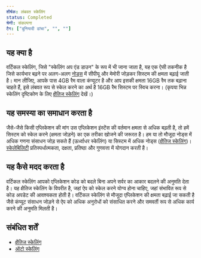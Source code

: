 ```yaml
---
शीर्षक: लंबवत स्केलिंग
status: Completed
श्रेणी: संकल्पना
टैग: ["बुनियादी ढांचा", "", ""]
---
```


## यह क्या है

वर्टिकल स्केलिंग, जिसे "स्केलिंग अप एंड डाउन" के रूप में भी जाना जाता है, यह एक ऐसी तकनीक है जिसे
कार्यभार बढ़ने पर अलग-अलग [नोड्स](/नोड्स/) में सीपीयू और मेमोरी जोड़कर सिस्टम की क्षमता बढ़ाई जाती है।
मान लीजिए, आपके पास 4GB रैम वाला कंप्यूटर है और आप इसकी क्षमता 16GB रैम तक बढ़ाना चाहते हैं,
इसे लंबवत रूप से स्केल करने का अर्थ है 16GB रैम सिस्टम पर स्विच करना।
(कृपया भिन्न स्केलिंग दृष्टिकोण के लिए [क्षैतिज स्केलिंग](/क्षैतिज-स्केलिंग/) देखें।)

## यह समस्या का समाधान करता है

जैसे-जैसे किसी एप्लिकेशन की मांग उस एप्लिकेशन इंस्टेंस की वर्तमान क्षमता से अधिक बढ़ती है, 
तो हमें सिस्टम को स्केल करने (क्षमता जोड़ने) का एक तरीका खोजने की जरूरत है।
हम या तो मौजूदा नोड्स में अधिक गणना संसाधन जोड़ सकते हैं (ऊर्ध्वाधर स्केलिंग)
या सिस्टम में अधिक नोड्स ([क्षैतिज स्केलिंग](/क्षैतिज-स्केलिंग/))।
[स्केलेबिलिटी](/स्केलेबिलिटी/) प्रतिस्पर्धात्मकता, दक्षता, प्रतिष्ठा और गुणवत्ता में योगदान करती है।

## यह कैसे मदद करता है

वर्टिकल स्केलिंग आपको एप्लिकेशन कोड को बदले बिना अपने सर्वर का आकार बदलने की अनुमति देता है।
यह क्षैतिज स्केलिंग के विपरीत है, जहां ऐप को स्केल करने योग्य होना चाहिए, जहां संभावित रूप से कोड अपडेट की आवश्यकता होती है।
वर्टिकल स्केलिंग से मौजूदा एप्लिकेशन की क्षमता बढ़ाई जा सकती है जैसे कंप्यूट संसाधन जोड़ने से ऐप को अधिक अनुरोधों को संसाधित करने और समवर्ती रूप से अधिक कार्य करने की अनुमति मिलती है।

## संबंधित शर्तें

* [क्षैतिज स्केलिंग](/क्षैतिज-स्केलिंग/)
* [ऑटो स्केलिंग](/ऑटो-स्केलिंग/)
